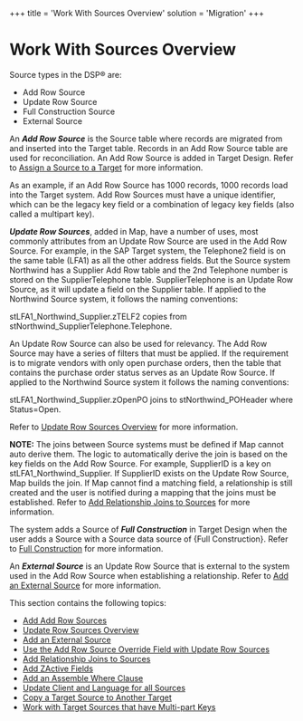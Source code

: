 +++
title = 'Work With Sources Overview'
solution = 'Migration'
+++

# Work With Sources Overview

Source types in the DSP® are:

  - Add Row Source
  - Update Row Source
  - Full Construction Source
  - External Source

An <span style="font-style: italic;font-weight: bold;">Add Row
Source</span> is the Source table where records are migrated from and
inserted into the Target table. Records in an Add Row Source table are
used for reconciliation. An Add Row Source is added in Target Design.
Refer to [Assign a Source to a
Target](../../Design/Use_Cases/Assign_a_Source_to_a_Target.htm) for more
information.

As an example, if an Add Row Source has 1000 records, 1000 records load
into the Target system. Add Row Sources must have a unique identifier,
which can be the legacy key field or a combination of legacy key fields
(also called a multipart key).

<span style="font-style: italic;font-weight: bold;">Update Row
Sources</span>, added in Map, have a number of uses, most commonly
attributes from an Update Row Source are used in the Add Row Source. For
example, in the SAP Target system, the Telephone2 field is on the same
table (LFA1) as all the other address fields. But the Source system
Northwind has a Supplier Add Row table and the 2nd Telephone number is
stored on the SupplierTelephone table. SupplierTelephone is an Update
Row Source, as it will update a field on the Supplier table. If applied
to the Northwind Source system, it follows the naming conventions:

stLFA1\_Northwind\_Supplier.zTELF2 copies from
stNorthwind\_SupplierTelephone.Telephone.

An Update Row Source can also be used for relevancy. The Add Row Source
may have a series of filters that must be applied. If the requirement is
to migrate vendors with only open purchase orders, then the table that
contains the purchase order status serves as an Update Row Source. If
applied to the Northwind Source system it follows the naming
conventions:

stLFA1\_Northwind\_Supplier.zOpenPO joins to stNorthwind\_POHeader where
Status=Open.

Refer to [Update Row Sources Overview](Add_Update_Row_Sources.htm) for
more information.

<span style="font-weight: bold;">NOTE:</span> The joins between Source
systems must be defined if Map cannot auto derive them. The logic to
automatically derive the join is based on the key fields on the Add Row
Source. For example, SupplierID is a key on stLFA1\_Northwind\_Supplier.
If SupplierID exists on the Update Row Source, Map builds the join. If
Map cannot find a matching field, a relationship is still created and
the user is notified during a mapping that the joins must be
established. Refer to [Add Relationship Joins to
Sources](Add_Relationship_Joins_to_Source.htm) for more information.

The system adds a Source of
<span style="font-style: italic;font-weight: bold;">Full
Construction</span> in Target Design when the user adds a Source with a
Source data source of {Full Construction}. Refer to [Full
Construction](../../Construct/Use_Cases/Full_Construction.htm) for more
information.

An <span style="font-style: italic;font-weight: bold;">External
Source</span> is an Update Row Source that is external to the system
used in the Add Row Source when establishing a relationship. Refer to
[Add an External Source](Add_an_External_Source.htm) for more
information.

This section contains the following topics:

  - [Add Add Row Sources](Add_an_Add_Row_Source.htm)
  - [Update Row Sources Overview](Add_Update_Row_Sources.htm)
  - [Add an External Source](Add_an_External_Source.htm)
  - [Use the Add Row Source Override Field with Update Row
    Sources](Use_the_Add_Row_Source_Override_Field_with_Update_Row_Sources.htm)
  - [Add Relationship Joins to
    Sources](Add_Relationship_Joins_to_Source.htm)
  - [Add ZActive Fields](Add_ZActive.htm)
  - [Add an Assemble Where Clause](Add_Assemble_Where_Clause.htm)
  - [Update Client and Language for all
    Sources](Update_Client_and_Language_for_all_Sources.htm)
  - [Copy a Target Source to Another
    Target](Copy_a_Target_Source_to_Another_Target.htm)
  - [Work with Target Sources that have Multi-part
    Keys](Work_with_Sources_with_Multipart_Keys.htm)
